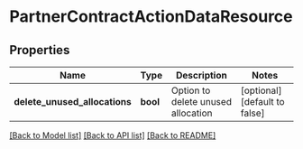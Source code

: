 # PartnerContractActionDataResource

## Properties
Name | Type | Description | Notes
------------ | ------------- | ------------- | -------------
**delete_unused_allocations** | **bool** | Option to delete unused allocation | [optional] [default to false]

[[Back to Model list]](../README.md#documentation-for-models) [[Back to API list]](../README.md#documentation-for-api-endpoints) [[Back to README]](../README.md)


